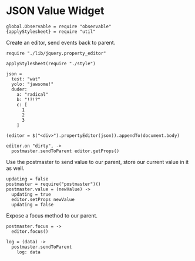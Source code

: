 JSON Value Widget
========================

    global.Observable = require "observable"
    {applyStylesheet} = require "util"

Create an editor, send events back to parent.

    require "./lib/jquery.property_editor"

    applyStylesheet(require "./style")

    json =
      test: "wat"
      yolo: "jawsome!"
      duder:
        a: "radical"
        b: "!?!?"
        c: [
          1
          2
          3
        ]

    (editor = $("<div>").propertyEditor(json)).appendTo(document.body)

    editor.on "dirty", ->
      postmaster.sendToParent editor.getProps()

Use the postmaster to send value to our parent, store our current value in it as well.

    updating = false
    postmaster = require("postmaster")()
    postmaster.value = (newValue) ->
      updating = true
      editor.setProps newValue
      updating = false

Expose a focus method to our parent.

    postmaster.focus = ->
      editor.focus()

    log = (data) ->
      postmaster.sendToParent
        log: data
